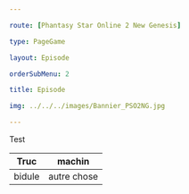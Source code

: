 ```yaml
---

route: [Phantasy Star Online 2 New Genesis]

type: PageGame

layout: Episode

orderSubMenu: 2

title: Episode

img: ../../../images/Bannier_PSO2NG.jpg

---
```

Test

|Truc|machin|
|---|---|
|bidule|autre chose|